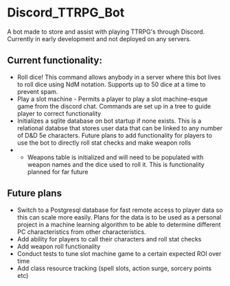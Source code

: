 # Discord_TTRPG_Bot
A bot made to store and assist with playing TTRPG's through Discord. Currently in early development and not deployed on any servers.

## Current functionality:
- Roll dice! This command allows anybody in a server where this bot lives to roll dice using NdM notation. Supports up to 50 dice at a time to prevent spam.
- Play a slot machine - Permits a player to play a slot machine-esque game from the discord chat. Commands are set up in a tree to guide player to correct functionality
- Initializes a sqlite database on bot startup if none exists. This is a relational databse that stores user data that can be linked to any number of D&D 5e characters. Future plans to add functionality for players to use the bot to directly roll stat checks and make weapon rolls
- - Weapons table is initialized and will need to be populated with weapon names and the dice used to roll it. This is functionality planned for far future

## Future plans
- Switch to a Postgresql database for fast remote access to player data so this can scale more easily. Plans for the data is to be used as a personal project in a machine learning algorithm to be able to determine different PC characteristics from other characteristics.
- Add ability for players to call their characters and roll stat checks
- Add weapon roll functionality
- Conduct tests to tune slot machine game to a certain expected ROI over time
- Add class resource tracking (spell slots, action surge, sorcery points etc)
